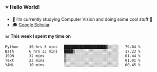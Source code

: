 ### ⭐️ Hello World!

<!--
**hologerry/hologerry** is a ✨ _special_ ✨ repository because its `README.md` (this file) appears on your GitHub profile.

Here are some ideas to get you started:

- 🔭 I’m currently working and studying on Computer Vision
- 🌱 I’m currently learning at Peking University
- 💬 Ask me about 
- 📫 How to reach me: E-mail
- 😄 Pronouns: he/his
- ⚡ Fun fact: Music is the Power
-->


- 🔭 I’m currently studying Computer Vision and doing some cool stuff 🤖
- 🎓 [Google Scholar](https://scholar.google.com/citations?user=3ykqW9wAAAAJ&hl=en)


📊 **This week I spent my time on**

<!--START_SECTION:waka-->

```txt
Python     30 hrs 5 mins   ███████████████████▓░░░░░   79.04 %
Bash       6 hrs 33 mins   ████▒░░░░░░░░░░░░░░░░░░░░   17.23 %
JSON       32 mins         ▒░░░░░░░░░░░░░░░░░░░░░░░░   01.44 %
Text       23 mins         ▒░░░░░░░░░░░░░░░░░░░░░░░░   01.01 %
YAML       10 mins         ░░░░░░░░░░░░░░░░░░░░░░░░░   00.45 %
```

<!--END_SECTION:waka-->
